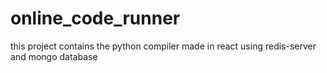 # online_code_runner
this project contains the python compiler made in react using redis-server and mongo database  
